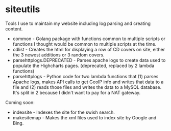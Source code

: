 # siteutils
Tools I use to maintain my website including log parsing and creating content.
<ul>
<li>common - Golang package with functions common to multiple scripts or functions I thought would be common to multiple scripts at the time.
<li>cdlist - Creates the html for displaying a row of CD covers on site, either the 3 newest additions or 3 random covers.
<li>parsehttplogs.DEPRECATED - Parses apache logs to create data used to populate the Highcharts pages. (deprecated, replaced by 2 lambda functions)
<li>parsehttplogs - Python code for two lambda functions that (1) parses Apache logs, makes API calls to get GeoIP info and writes that data to a file and (2) reads those files and writes the data to a MySQL database. It's split in 2 because I didn't want to pay for a NAT gateway.
</ul>
<p>
Coming soon:
<ul>
<li>indexsite - Indexes the site for the swish search.
<li>makesitemap - Makes the xml files used to index site by Google and Bing.
<ul>
